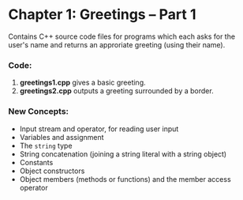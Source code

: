 # Chapter 1: Greetings – Part 1

Contains C++ source code files for programs which each asks for the user's name and returns an approriate greeting (using their name).

### Code:
1) **greetings1.cpp** gives a basic greeting.
2) **greetings2.cpp** outputs a greeting surrounded by a border.

### New Concepts:
* Input stream and operator, for reading user input
* Variables and assignment
* The `string` type
* String concatenation (joining a string literal with a string object)
* Constants
* Object constructors
* Object members (methods or functions) and the member access operator
